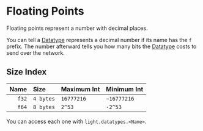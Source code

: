 # Floating Points

Floating points represent a number with decimal places.

You can tell a [Datatype](../index.md#what-is-a-datatype) represents a decimal number if its name has the `f` prefix.
The number afterward tells you how many bits the [Datatype](../index.md#what-is-a-datatype) costs to send over the
network.

## Size Index

| Name   | Size      | Maximum Int | Minimum Int    |
| -----: | :-------- | ----------- | -------------- |
| `f32`  | `4 bytes` | `16777216`  | `−16777216`    |
| `f64`  | `8 bytes` | `2^53`      | `-2^53`        |

You can access each one with `light.datatypes.<Name>`.

